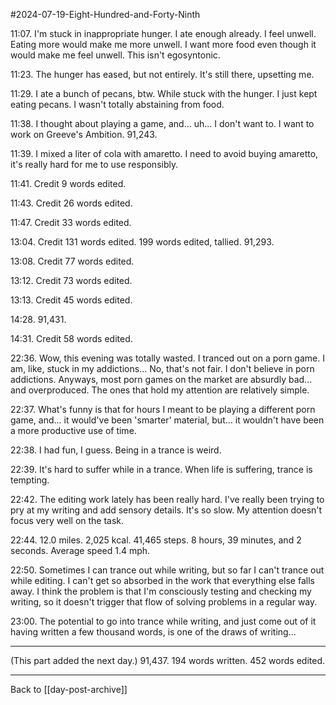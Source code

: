 #2024-07-19-Eight-Hundred-and-Forty-Ninth

11:07.  I'm stuck in inappropriate hunger.  I ate enough already.  I feel unwell.  Eating more would make me more unwell.  I want more food even though it would make me feel unwell.  This isn't egosyntonic.

11:23.  The hunger has eased, but not entirely.  It's still there, upsetting me.

11:29.  I ate a bunch of pecans, btw.  While stuck with the hunger.  I just kept eating pecans.  I wasn't totally abstaining from food.

11:38.  I thought about playing a game, and... uh...  I don't want to.  I want to work on Greeve's Ambition.  91,243.

11:39.  I mixed a liter of cola with amaretto.  I need to avoid buying amaretto, it's really hard for me to use responsibly.

11:41.  Credit 9 words edited.

11:43.  Credit 26 words edited.

11:47.  Credit 33 words edited.

13:04.  Credit 131 words edited.  199 words edited, tallied.  91,293.

13:08.  Credit 77 words edited.

13:12.  Credit 73 words edited.

13:13.  Credit 45 words edited.

14:28.  91,431.  

14:31.  Credit 58 words edited.

22:36.  Wow, this evening was totally wasted.  I tranced out on a porn game.  I am, like, stuck in my addictions...  No, that's not fair.  I don't believe in porn addictions.  Anyways, most porn games on the market are absurdly bad... and overproduced.  The ones that hold my attention are relatively simple.

22:37.  What's funny is that for hours I meant to be playing a different porn game, and... it would've been 'smarter' material, but...  it wouldn't have been a more productive use of time.

22:38.  I had fun, I guess.  Being in a trance is weird.

22:39.  It's hard to suffer while in a trance.  When life is suffering, trance is tempting.

22:42.  The editing work lately has been really hard.  I've really been trying to pry at my writing and add sensory details.  It's so slow.  My attention doesn't focus very well on the task.

22:44.  12.0 miles.  2,025 kcal.  41,465 steps.  8 hours, 39 minutes, and 2 seconds.  Average speed 1.4 mph.

22:50.  Sometimes I can trance out while writing, but so far I can't trance out while editing.  I can't get so absorbed in the work that everything else falls away.  I think the problem is that I'm consciously testing and checking my writing, so it doesn't trigger that flow of solving problems in a regular way.

23:00.  The potential to go into trance while writing, and just come out of it having written a few thousand words, is one of the draws of writing...

---
(This part added the next day.)  91,437.  194 words written.  452 words edited.

---
Back to [[day-post-archive]]